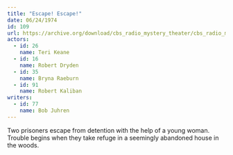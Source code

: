 ```yaml
---
title: "Escape! Escape!"
date: 06/24/1974
id: 109
url: https://archive.org/download/cbs_radio_mystery_theater/cbs_radio_mystery_theater-0101-0150.zip/cbs_radio_mystery_theater-0101-0150%2Fcbsrmt_0109_escape_escape.mp3
actors:  
  - id: 26
    name: Teri Keane  
  - id: 16
    name: Robert Dryden  
  - id: 35
    name: Bryna Raeburn  
  - id: 91
    name: Robert Kaliban
writers:  
  - id: 77
    name: Bob Juhren
---
```

Two prisoners escape from detention with the help of a young woman. Trouble begins when they take refuge in a seemingly abandoned house in the woods.